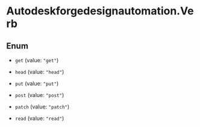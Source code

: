 # Autodeskforgedesignautomation.Verb

## Enum


* `get` (value: `"get"`)

* `head` (value: `"head"`)

* `put` (value: `"put"`)

* `post` (value: `"post"`)

* `patch` (value: `"patch"`)

* `read` (value: `"read"`)


